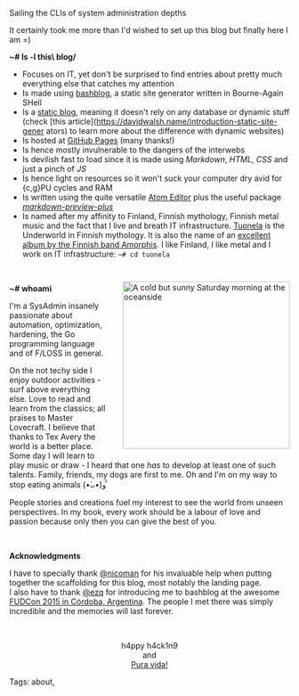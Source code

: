 Sailing the CLIs of system administration depths

It certainly took me more than I'd wished to set up this blog but finally here I am =)
<br/>

**~# ls -l this\ blog/**

* Focuses on IT, yet don't be surprised to find entries about pretty much everything else that catches my attention
* Is made using [bashblog](https://github.com/cfenollosa/bashblog "Meet the little giant"), a static site generator written in Bourne-Again SHell
* Is a [static blog](https://www.staticgen.com), meaning it doesn't rely on any database or dynamic stuff (check [this article](https://davidwalsh.name/introduction-static-site-gener
ators) to learn more about the difference with dynamic websites)
* Is hosted at [GitHub Pages](https://pages.github.com "GitHub Pages") (many thanks!)
* Is hence mostly invulnerable to the dangers of the interwebs
* Is devilish fast to load since it is made using *Markdown*, *HTML*, *CSS* and just a pinch of *JS*
* Is hence light on resources so it won't suck your computer dry avid for {c,g}PU cycles and RAM
* Is written using the quite versatile [Atom Editor](https://www.atom.io) plus the useful package _[markdown-preview-plus](https://atom.io/packages/markdown-preview-plus)_
* Is named after my affinity to Finland, Finnish mythology, Finnish metal music and the fact that I live and breath IT infrastructure. [Tuonela](https://en.wikipedia.org/wiki/Tuonela) is the Underworld in Finnish mythology. It is also the name of an [excellent album by the Finnish band Amorphis](http://www.metal-archives.com/reviews/Amorphis/Tuonela/1/). I like Finland, I like metal and I work on IT infrastructure: `~# cd tuonela`

<br/>
<img src="https://raw.githubusercontent.com/i90rr/i90rr.github.io/master/resources/img/394089_ds.png" alt="A cold but sunny Saturday morning at the oceanside" title="A cold but sunny Saturday morning at the oceanside" align="right" width="300" height="300" style="margin-left: 25px" vspace="10px">

**~# whoami**

I'm a SysAdmin insanely passionate about automation, optimization, hardening, the Go programming language and of F/LOSS in general.

On the not techy side I enjoy outdoor activities - surf above everything else. Love to read and learn from the classics; all praises to Master Lovecraft. I believe that thanks to Tex Avery the world is a better place. Some day I will learn to play music or draw - I heard that one _has_ to develop at least one of such talents. Family, friends, my dogs are first to me. Oh and I'm on my way to stop eating animals (•̀ᴗ•́)و ̑̑

People stories and creations fuel my interest to see the world from unseen perspectives. In my book, every work should be a labour of love and passion because only then you can give the best of you.

<br/>

**Acknowledgments**

I have to specially thank [@nicoman](http://www.nicomanso.com/) for his invaluable help when putting together the scaffolding for this blog, most notably the landing page.
<br/>
I also have to thank [@ezq](https://cardinali.org/) for introducing me to bashblog at the awesome [FUDCon 2015 in Córdoba, Argentina](https://www.youtube.com/watch?v=rPYX8o-m19s). The people I met there was simply incredible and the memories will last forever.
<br/>


<br/>
<p align="center">h4ppy h4ck1n9
   <br/>
        and
   <br/><a href="http://bestcostaricantours.com/about/puravida.html">Pura vida!</a>
</p>

Tags: about,
